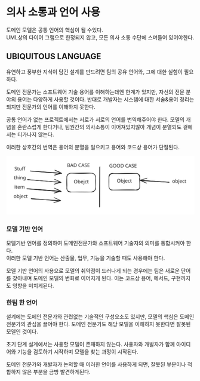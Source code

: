 # 의사 소통과 언어 사용

도메인 모델은 공통 언어의 핵심이 될 수있다.\
UML상의 다이어 그램으로 한정되지 않고, 모든 의사 소통 수단에 스며들어 있어야한다.

## UBIQUITOUS LANGUAGE

유연하고 풍부한 지식이 담긴 설계를 만드려면 팀의 공유 언어와, 그에 대한 실험이 필요하다.

도메인 전문가는 소프트웨어 기술 용어를 이해하는데엔 한계가 있지만, 자신의 전문 분야의 용어는 다양하게 사용할 것이다. 반대로 개발자는 시스템에 대한 서술&용어 정리는 되지만 전문가의 언어를 이해하지 못한다.

공통 언어가 없는 프로젝트에서는 서로가 서로의 언어를 번역해주어야 한다. 모델의 개념을 혼란스럽게 한다거나, 팀원간의 의사소통이 이어져있지않아 개념이 분열되도 겉에서는 티가나지 않는다.

이러한 상호간의 번역은 용어의 분열을 일으키고 용어와 코드상 용어가 단절된다.

<img src="../../../.gitbook/assets/file.excalidraw (1) (1) (1) (1) (1) (1) (1) (1) (1) (1) (1).svg" alt="" class="gitbook-drawing">

### 모델 기반 언어

모델기반 언어를 정의하여 도메인전문가와 소프트웨어 기술자의 의미를 통합시켜야 한다.\
이러한 모델 기반 언어는 산출물, 업무, 기능을 기술할 때도 사용해야 한다.

모델 기반 언어의 사용으로 모델의 취약점이 드러나게 되는 경우에는 팀은 새로운 단어를 찾아내며 도메인 모델의 변화로 이어지게 된다. 이는 코드상 용어, 메서드, 구현까지도 영향을 미치게된다.

### 한팀 한 언어

설계에는 도메인 전문가와 관련없는 기술적인 구성요소도 있지만, 모델의 핵심은 도메인 전문가의 관심을 끌어야 한다. 도메인 전문가도 해당 모델을 이해하지 못한다면 잘못된 모델인 것이다.

초기 단계 설계에서는 사용할 모델이 존재하지 않는다. 사용자와 개발자가 함께 아이디어와 기능을 검토하기 시작하며 모델을 찾는 과정이 시작된다.&#x20;

도메인 전문가와 개발자가 논의할 때 이러한 언어를 사용하게 되면, 잘못된 부분이나 적합하지 않은 부분을 금방 발견하게된다.&#x20;

